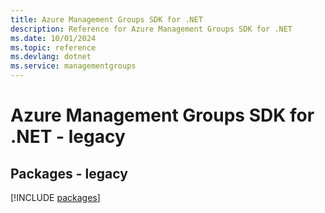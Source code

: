 ```yaml
---
title: Azure Management Groups SDK for .NET
description: Reference for Azure Management Groups SDK for .NET
ms.date: 10/01/2024
ms.topic: reference
ms.devlang: dotnet
ms.service: managementgroups
---
```

# Azure Management Groups SDK for .NET - legacy
## Packages - legacy
[!INCLUDE [packages](management-groups-index.md)]